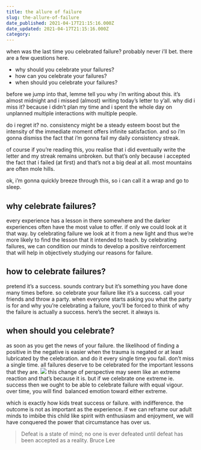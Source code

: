 ```yaml
---
title: the allure of failure
slug: the-allure-of-failure
date_published: 2021-04-17T21:15:16.000Z
date_updated: 2021-04-17T21:15:16.000Z
category: 
---
```

when was the last time you celebrated failure? probably never i’ll bet. there are a few questions here.

- why should you celebrate your failures?
- how can you celebrate your failures?
- when should you celebrate your failures?

before we jump into that, lemme tell you why i’m writing about this. it’s almost midnight and i missed (almost) writing today’s letter to y’all. why did i miss it? because i didn’t plan my time and i spent the whole day on unplanned multiple interactions with multiple people.

do i regret it? no. consistency might be a steady esteem boost but the intensity of the immediate moment offers infinite satisfaction. and so i’m gonna dismiss the fact that i’m gonna fail my daily consistency streak.

of course if you’re reading this, you realise that i did eventually write the letter and my streak remains unbroken. but that’s only because i accepted the fact that i failed (at first) and that’s not a big deal at all. most mountains are often mole hills.

ok, i’m gonna quickly breeze through this, so i can call it a wrap and go to sleep.

## why celebrate failures?

every experience has a lesson in there somewhere and the darker experiences often have the most value to offer. if only we could look at it that way. by celebrating failure we look at it from a new light and thus we’re more likely to find the lesson that it intended to teach. by celebrating failures, we can condition our minds to develop a positive reinforcement that will help in objectively studying our reasons for failure.

## how to celebrate failures?

pretend it’s a success. sounds contrary but it’s something you have done many times before. so celebrate your failure like it’s a success. call your friends and throw a party. when everyone starts asking you what the party is for and why you’re celebrating a failure, you’ll be forced to think of why the failure is actually a success. here’s the secret. it always is.

## when should you celebrate?

as soon as you get the news of your failure. the likelihood of finding a positive in the negative is easier when the trauma is negated or at least lubricated by the celebration. and do it every single time you fail. don’t miss a single time. all failures deserve to be celebrated for the important lessons that they are.
![](https://images.unsplash.com/photo-1521336993297-77c615af0169?crop=entropy&amp;cs=tinysrgb&amp;fit=max&amp;fm=jpg&amp;ixid=MnwxNDIyNzR8MHwxfHNlYXJjaHwyNHx8c3RyYW5nZXxlbnwwfHx8fDE2MTg2OTMzMTU&amp;ixlib=rb-1.2.1&amp;q=80&amp;w=1080)
this change of perspective may seem like an extreme reaction and that’s because it is. but if we celebrate one extreme ie. success then we ought to be able to celebrate failure with equal vigour. over time, you will find  balanced emotion toward either extreme.

which is exactly how kids treat success or failure. with indifference. the outcome is not as important as the experience. if we can reframe our adult minds to imbibe this child like spirit with enthusiasm and enjoyment, we will have conquered the power that circumstance has over us.

> Defeat is a state of mind; no one is ever defeated until defeat has been accepted as a reality. Bruce Lee
